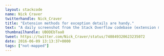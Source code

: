 ```yaml
---
layout: stackcode
name: Nick Craver
twitterhandle: Nick_Craver
title: "Extension methods for exception details are handy."
text: "A daily screenshot from the Stack Overflow codebase (extension methods for exception details are handy). "
thumbnailhandle: UBODEbTaa8
tweet: https://twitter.com/Nick_Craver/status/740849320623235072
date: 2016-06-09 13:13:37+0000
tags: ["not-mapped"]
---
```

